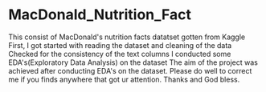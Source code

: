 # MacDonald_Nutrition_Fact
This consist of MacDonald's nutrition facts datatset  gotten from Kaggle
First, I got started with reading the dataset and cleaning of the data
Checked for the consistency of the text columns
I conducted some EDA's(Exploratory Data Analysis) on the dataset
The aim of the project was achieved after conducting EDA's on the dataset.
Please do well to correct me if you finds anywhere that got ur attention.
Thanks and God bless.
